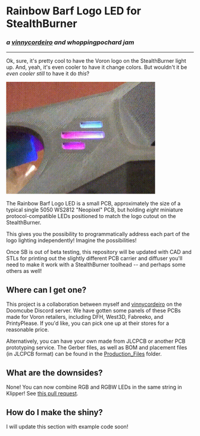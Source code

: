 # Rainbow Barf Logo LED for StealthBurner

### *a [vinnycordeiro](https://github.com/VinnyCordeiro/) and whoppingpochard jam*

-----------

Ok, sure, it's pretty cool to have the Voron logo on the StealthBurner light up. And, yeah, it's even cooler to have it change colors. But wouldn't it be *even cooler still* to have it do *this*?

<img src="./Images/rainbow_logo.gif" width=400>

The Rainbow Barf Logo LED is a small PCB, approximately the size of a typical single 5050 WS2812 "Neopixel" PCB, but holding *eight* miniature protocol-compatible LEDs positioned to match the logo cutout on the StealthBurner.

This gives you the possibility to programmatically address each part of the logo lighting independently! Imagine the possibilities!

Once SB is out of beta testing, this repository will be updated with CAD and STLs for printing out the slightly different PCB carrier and diffuser you'll need to make it work with a StealthBurner toolhead -- and perhaps some others as well!

## Where can I get one?

This project is a collaboration between myself and [vinnycordeiro](https://github.com/VinnyCordeiro/) on the Doomcube Discord server. We have gotten some panels of these PCBs made for Voron retailers, including DFH, West3D, Fabreeko, and PrintyPlease. If you'd like, you can pick one up at their stores for a reasonable price.

Alternatively, you can have your own made from JLCPCB or another PCB prototyping service. The Gerber files, as well as BOM and placement files (in JLCPCB format) can be found in the [Production_Files]('./Production_Files') folder.


## What are the downsides?

None! You can now combine RGB and RGBW LEDs in the same string in Klipper! See [this pull request](https://github.com/Klipper3d/klipper/pull/5409). 


## How do I make the shiny?

I will update this section with example code soon!